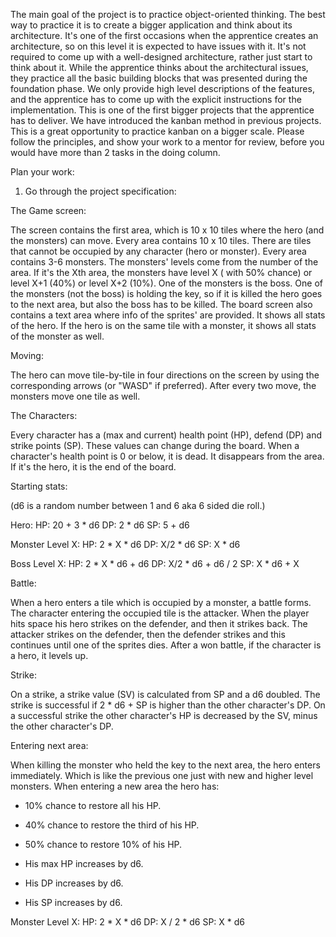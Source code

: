 The main goal of the project is to practice object-oriented thinking. The best way to practice it is to create a bigger
application and think about its architecture. It's one of the first occasions when the apprentice creates an
architecture, so on this level it is expected to have issues with it. It's not required to come up with a well-designed
architecture, rather just start to think about it. While the apprentice thinks about the architectural issues, they
practice all the basic building blocks that was presented during the foundation phase. We only provide high level
descriptions of the features, and the apprentice has to come up with the explicit instructions for the implementation.
This is one of the first bigger projects that the apprentice has to deliver. We have introduced the kanban method in
previous projects. This is a great opportunity to practice kanban on a bigger scale. Please follow the principles, and
show your work to a mentor for review, before you would have more than 2 tasks in the doing column.

Plan your work:

1. Go through the project specification:

The Game screen:

The screen contains the first area, which is 10 x 10 tiles where the hero (and the monsters) can move. Every area
contains 10 x 10 tiles. There are tiles that cannot be occupied by any character (hero or monster). Every area contains
3-6 monsters. The monsters' levels come from the number of the area. If it's the Xth area, the monsters have level X (
with 50% chance) or level X+1 (40%) or level X+2 (10%).
One of the monsters is the boss. One of the monsters (not the boss) is holding
the key, so if it is killed the hero goes to the next area, but also the boss has to be killed. The board screen also
contains a text area where info of the sprites' are provided. It shows all stats of the hero. If the hero is on the same
tile with a monster, it shows all stats of the monster as well.

Moving:

The hero can move tile-by-tile in four directions on the screen by using the corresponding arrows (or "WASD" if
preferred). After every two move, the monsters move one tile as well.

The Characters:

Every character has a (max and current) health point (HP), defend (DP) and strike points (SP). These values can change
during the board. When a character's health point is 0 or below, it is dead. It disappears from the area. If it's the
hero, it is the end of the board.

Starting stats:

(d6 is a random number between 1 and 6 aka 6 sided die roll.)

Hero:
HP: 20 + 3 * d6 DP: 2 * d6 SP: 5 + d6

Monster Level X:
HP: 2 * X * d6 DP: X/2 * d6 SP: X * d6

Boss Level X:
HP: 2 * X * d6 + d6 DP: X/2 * d6 + d6 / 2 SP: X * d6 + X

Battle:

When a hero enters a tile which is occupied by a monster, a battle forms. The character entering the occupied tile is
the attacker. When the player hits space his hero strikes on the defender, and then it strikes back. The attacker
strikes on the defender, then the defender strikes and this continues until one of the sprites dies. After a won battle,
if the character is a hero, it levels up.

Strike:

On a strike, a strike value (SV) is calculated from SP and a d6 doubled. The strike is successful if 2 * d6 + SP is
higher than the other character's DP. On a successful strike the other character's HP is decreased by the SV, minus the
other character's DP.

Entering next area:

When killing the monster who held the key to the next area, the hero enters immediately. Which is like the previous one
just with new and higher level monsters. When entering a new area the hero has:

- 10% chance to restore all his HP.
- 40% chance to restore the third of his HP.
- 50% chance to restore 10% of his HP.

- His max HP increases by d6.
- His DP increases by d6.
- His SP increases by d6.

Monster Level X:
HP: 2 * X * d6 DP: X / 2 * d6 SP: X * d6
